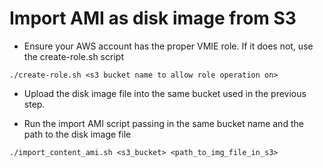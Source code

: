 # Import AMI as disk image from S3

- Ensure your AWS account has the proper VMIE role. If it does not, use the create-role.sh script

```
./create-role.sh <s3 bucket name to allow role operation on>
```

- Upload the disk image file into the same bucket used in the previous step.

- Run the import AMI script passing in the same bucket name and the path to the disk image file

```
./import_content_ami.sh <s3_bucket> <path_to_img_file_in_s3>
```
